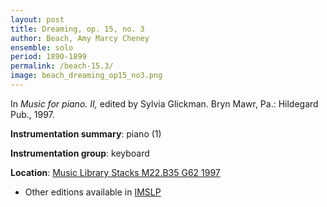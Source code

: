 ```yaml
---
layout: post
title: Dreaming, op. 15, no. 3
author: Beach, Amy Marcy Cheney
ensemble: solo
period: 1890-1899
permalink: /beach-15.3/
image: beach_dreaming_op15_no3.png
---
```


In *Music for piano. II,* edited by Sylvia Glickman. Bryn Mawr, Pa.: Hildegard Pub., 1997.

**Instrumentation summary**: piano (1)

**Instrumentation group**: keyboard

**Location**: <a href="https://tufts-primo.hosted.exlibrisgroup.com/permalink/f/bnf7qa/01TUN_ALMA2187518310003851" target="_blank">Music Library Stacks M22.B35 G62 1997</a>
- Other editions available in <a href="https://imslp.org/wiki/4_Sketches%2C_Op.15_(Beach%2C_Amy_Marcy)" target="_blank">IMSLP</a>
